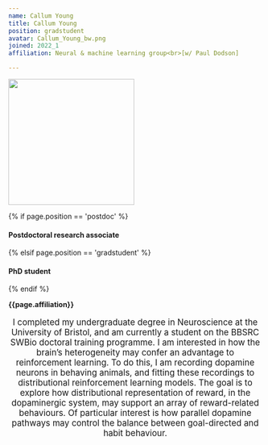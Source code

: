 ```yaml
---
name: Callum Young
title: Callum Young
position: gradstudent
avatar: Callum_Young_bw.png
joined: 2022_1
affiliation: Neural & machine learning group<br>[w/ Paul Dodson]

---
```


<img width="250" src="{{site.baseurl}}/images/people/{{page.avatar}}" data-action="zoom">

 {% if page.position == 'postdoc' %}
<h4>Postdoctoral research associate</h4>
 {% elsif page.position == 'gradstudent' %}
<h4>PhD student</h4>
 {% endif %}

<b>{{page.affiliation}}</b>
<br>

<header class="masthead text-justify" style="font-size:120%">

I completed my undergraduate degree in Neuroscience at the University of Bristol, and am currently a student on the BBSRC SWBio doctoral training programme. I am interested in how the brain’s heterogeneity may confer an advantage to reinforcement learning. To do this, I am recording dopamine neurons in behaving animals, and fitting these recordings to distributional reinforcement learning models. The goal is to explore how distributional representation of reward, in the dopaminergic system, may support an array of reward-related behaviours. Of particular interest is how parallel dopamine pathways may control the balance between goal-directed and habit behaviour. 